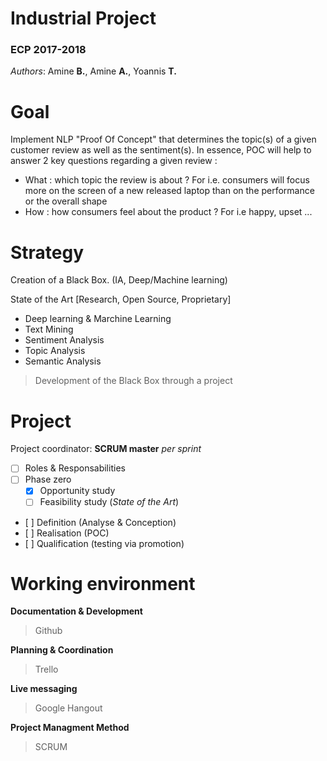 # Industrial Project
### ECP 2017-2018

*Authors*: Amine **B.**, Amine **A.**, Yoannis **T.**

# Goal
Implement NLP "Proof Of Concept" that determines the topic(s) of a given customer review as well as the sentiment(s).
In essence, POC will help to answer 2 key questions regarding a given review : 
 - What : which topic the review is about ? For i.e. consumers will focus more on the screen of a new released laptop than on the performance or the overall shape 
 - How : how consumers feel about the product ? For i.e happy, upset ...

# Strategy

Creation of a Black Box. (IA, Deep/Machine learning)

State of the Art [Research, Open Source, Proprietary]
 - Deep learning & Marchine Learning
 - Text Mining
 - Sentiment Analysis
 - Topic Analysis
 - Semantic Analysis

> Development of the Black Box through a project


# Project
Project coordinator: **SCRUM master** *per sprint*
  - [ ] Roles & Responsabilities
  - [ ] Phase zero
    - [x] Opportunity study
    - [ ] Feasibility study (*State of the Art*)
  - [ ] Definition (Analyse & Conception)
  - [ ] Realisation (POC)
  - [ ] Qualification (testing via promotion)


# Working environment 

**Documentation & Development**
> Github

**Planning & Coordination**
> Trello

**Live messaging**
> Google Hangout

**Project Managment Method**
> SCRUM

